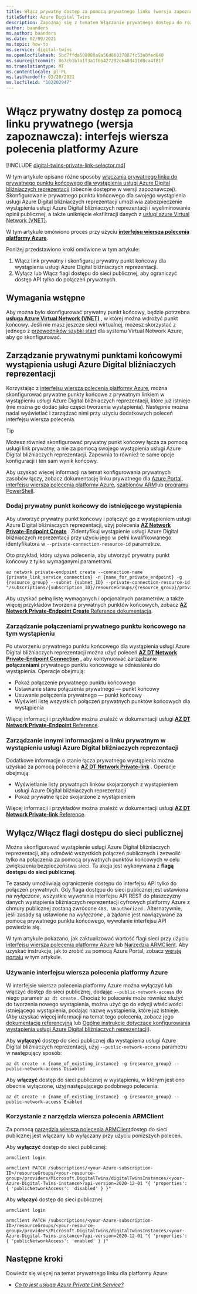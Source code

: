 ```yaml
---
title: Włącz prywatny dostęp za pomocą prywatnego linku (wersja zapoznawcza) — interfejs wiersza polecenia
titleSuffix: Azure Digital Twins
description: Zapoznaj się z tematem Włączanie prywatnego dostępu do rozwiązań Azure Digital bliźniaczych reprezentacji z linkiem prywatnym przy użyciu interfejsu wiersza polecenia platformy Azure.
author: baanders
ms.author: baanders
ms.date: 02/09/2021
ms.topic: how-to
ms.service: digital-twins
ms.openlocfilehash: 5bd7ffda508980a9a56d86037887fc53a0fed640
ms.sourcegitcommit: 867cb1b7a1f3a1f0b427282c648d411d0ca4f81f
ms.translationtype: MT
ms.contentlocale: pl-PL
ms.lasthandoff: 03/20/2021
ms.locfileid: "102202947"
---
```

# <a name="enable-private-access-with-private-link-preview-azure-cli"></a>Włącz prywatny dostęp za pomocą linku prywatnego (wersja zapoznawcza): interfejs wiersza polecenia platformy Azure

[!INCLUDE [digital-twins-private-link-selector.md](../../includes/digital-twins-private-link-selector.md)]

W tym artykule opisano różne sposoby [włączania prywatnego linku do prywatnego punktu końcowego dla wystąpienia usługi Azure Digital bliźniaczych reprezentacji](concepts-security.md#private-network-access-with-azure-private-link-preview) (obecnie dostępne w wersji zapoznawczej). Skonfigurowanie prywatnego punktu końcowego dla swojego wystąpienia usługi Azure Digital bliźniaczych reprezentacji umożliwia zabezpieczenie wystąpienia usługi Azure Digital bliźniaczych reprezentacji i wyeliminowanie opinii publicznej, a także uniknięcie eksfiltracji danych z [usługi azure Virtual Network (VNET)](../virtual-network/virtual-networks-overview.md).

W tym artykule omówiono proces przy użyciu [**interfejsu wiersza polecenia platformy Azure**](/cli/azure/what-is-azure-cli).

Poniżej przedstawiono kroki omówione w tym artykule: 
1. Włącz link prywatny i skonfiguruj prywatny punkt końcowy dla wystąpienia usługi Azure Digital bliźniaczych reprezentacji.
1. Wyłącz lub Włącz flagi dostępu do sieci publicznej, aby ograniczyć dostęp API tylko do połączeń prywatnych.

## <a name="prerequisites"></a>Wymagania wstępne

Aby można było skonfigurować prywatny punkt końcowy, będzie potrzebna [**usługa Azure Virtual Network (VNET)**](../virtual-network/virtual-networks-overview.md) , w której można wdrożyć punkt końcowy. Jeśli nie masz jeszcze sieci wirtualnej, możesz skorzystać z jednego z [przewodników szybki start](../virtual-network/quick-create-portal.md) dla systemu Virtual Network Azure, aby go skonfigurować.

## <a name="manage-private-endpoints-for-an-azure-digital-twins-instance"></a>Zarządzanie prywatnymi punktami końcowymi wystąpienia usługi Azure Digital bliźniaczych reprezentacji 

Korzystając z [interfejsu wiersza polecenia platformy Azure](/cli/azure/what-is-azure-cli), można skonfigurować prywatne punkty końcowe z prywatnym linkiem w wystąpieniu usługi Azure Digital bliźniaczych reprezentacji, które już istnieje (nie można go dodać jako części tworzenia wystąpienia). Następnie można nadal wyświetlać i zarządzać nimi przy użyciu dodatkowych poleceń interfejsu wiersza polecenia. 

>[!TIP]
> Możesz również skonfigurować prywatny punkt końcowy łącza za pomocą usługi link prywatny, a nie za pomocą swojego wystąpienia usługi Azure Digital bliźniaczych reprezentacji. Zapewnia to również te same opcje konfiguracji i ten sam wynik końcowy.
>
> Aby uzyskać więcej informacji na temat konfigurowania prywatnych zasobów łączy, zobacz dokumentację linku prywatnego dla [Azure Portal](../private-link/create-private-endpoint-portal.md), [interfejsu wiersza polecenia platformy Azure](../private-link/create-private-endpoint-cli.md), [szablonów ARM](../private-link/create-private-endpoint-template.md)lub [programu PowerShell](../private-link/create-private-endpoint-powershell.md).

### <a name="add-a-private-endpoint-to-an-existing-instance"></a>Dodaj prywatny punkt końcowy do istniejącego wystąpienia

Aby utworzyć prywatny punkt końcowy i połączyć go z wystąpieniem usługi Azure Digital bliźniaczych reprezentacji, użyj polecenia [**AZ Network Private-Endpoint Create**](/cli/azure/network/private-endpoint#az_network_private_endpoint_create) . Zidentyfikuj wystąpienie usługi Azure Digital bliźniaczych reprezentacji przy użyciu jego w pełni kwalifikowanego identyfikatora w `--private-connection-resource-id` parametrze.

Oto przykład, który używa polecenia, aby utworzyć prywatny punkt końcowy z tylko wymaganymi parametrami.

```azurecli-interactive
az network private-endpoint create --connection-name {private_link_service_connection} -n {name_for_private_endpoint} -g {resource_group} --subnet {subnet_ID} --private-connection-resource-id "/subscriptions/{subscription_ID}/resourceGroups/{resource_group}/providers/Microsoft.DigitalTwins/digitalTwinsInstances/{Azure_Digital_Twins_instance_name}" 
```

Aby uzyskać pełną listę wymaganych i opcjonalnych parametrów, a także więcej przykładów tworzenia prywatnych punktów końcowych, zobacz [ **AZ Network Private-Endpoint Create** Reference dokumentacja](/cli/azure/network/private-endpoint#az_network_private_endpoint_create).

### <a name="manage-private-endpoint-connections-on-the-instance"></a>Zarządzanie połączeniami prywatnego punktu końcowego na tym wystąpieniu

Po utworzeniu prywatnego punktu końcowego dla wystąpienia usługi Azure Digital bliźniaczych reprezentacji można użyć poleceń [**AZ DT Network Private-Endpoint Connection**](/cli/azure/ext/azure-iot/dt/network/private-endpoint/connection) , aby kontynuować zarządzanie **połączeniami** prywatnego punktu końcowego w odniesieniu do wystąpienia. Operacje obejmują:
* Pokaż połączenie prywatnego punktu końcowego
* Ustawianie stanu połączenia prywatnego — punkt końcowy
* Usuwanie połączenia prywatnego — punkt końcowy
* Wyświetl listę wszystkich połączeń prywatnych punktów końcowych dla wystąpienia

Więcej informacji i przykładów można znaleźć w dokumentacji usługi [ **AZ DT Network Private-Endpoint** Reference](/cli/azure/ext/azure-iot/dt/network/private-endpoint).

### <a name="manage-other-private-link-information-on-an-azure-digital-twins-instance"></a>Zarządzanie innymi informacjami o linku prywatnym w wystąpieniu usługi Azure Digital bliźniaczych reprezentacji

Dodatkowe informacje o stanie łącza prywatnego wystąpienia można uzyskać za pomocą polecenia [**AZ DT Network Private-link**](/cli/azure/ext/azure-iot/dt/network/private-link) . Operacje obejmują:
* Wyświetlanie listy prywatnych linków skojarzonych z wystąpieniem usługi Azure Digital bliźniaczych reprezentacji
* Pokaż prywatne łącze skojarzone z wystąpieniem

Więcej informacji i przykładów można znaleźć w dokumentacji usługi [ **AZ DT Network Private-link** Reference](/cli/azure/ext/azure-iot/dt/network/private-link).

## <a name="disable--enable-public-network-access-flags"></a>Wyłącz/Włącz flagi dostępu do sieci publicznej

Można skonfigurować wystąpienie usługi Azure Digital bliźniaczych reprezentacji, aby odmówić wszystkich połączeń publicznych i zezwolić tylko na połączenia za pomocą prywatnych punktów końcowych w celu zwiększenia bezpieczeństwa sieci. Ta akcja jest wykonywana z **flagą dostępu do sieci publicznej**. 

Te zasady umożliwiają ograniczenie dostępu do interfejsu API tylko do połączeń prywatnych. Gdy flaga dostępu do sieci publicznej jest ustawiona na *wyłączone*, wszystkie wywołania interfejsu API REST do płaszczyzny danych wystąpienia bliźniaczych reprezentacji cyfrowych platformy Azure z chmury publicznej zostaną zwrócone `403, Unauthorized` . Alternatywnie, jeśli zasady są ustawione na *wyłączone* , a żądanie jest nawiązywane za pomocą prywatnego punktu końcowego, wywołanie interfejsu API powiedzie się.

W tym artykule pokazano, jak zaktualizować wartość flagi sieci przy użyciu [interfejsu wiersza polecenia platformy Azure](/cli/azure/) lub [Narzędzia ARMClient](https://github.com/projectkudu/ARMClient). Aby uzyskać instrukcje, jak to zrobić za pomocą Azure Portal, zobacz [wersję portalu](how-to-enable-private-link-portal.md) w tym artykule.

### <a name="use-the-azure-cli"></a>Używanie interfejsu wiersza polecenia platformy Azure

W interfejsie wiersza polecenia platformy Azure można wyłączyć lub włączyć dostęp do sieci publicznej, dodając `--public-network-access` do niego parametr `az dt create` . Chociaż to polecenie może również służyć do tworzenia nowego wystąpienia, można użyć go do edycji właściwości istniejącego wystąpienia, podając nazwę wystąpienia, które już istnieje. (Aby uzyskać więcej informacji na temat tego polecenia, zobacz jego [dokumentację referencyjną](/cli/azure/ext/azure-iot/dt#ext_azure_iot_az_dt_create) lub [Ogólne instrukcje dotyczące konfigurowania wystąpienia usługi Azure Digital bliźniaczych reprezentacji](how-to-set-up-instance-cli.md#create-the-azure-digital-twins-instance)).

Aby **wyłączyć** dostęp do sieci publicznej dla wystąpienia usługi Azure Digital bliźniaczych reprezentacji, użyj `--public-network-access` parametru w następujący sposób:

```azurecli-interactive
az dt create -n {name_of_existing_instance} -g {resource_group} --public-network-access Disabled
```

Aby **włączyć** dostęp do sieci publicznej w wystąpieniu, w którym jest ono obecnie wyłączone, użyj następującego podobnego polecenia:

```azurecli-interactive
az dt create -n {name_of_existing_instance} -g {resource_group} --public-network-access Enabled
```

### <a name="usethe-armclientcommand-tool"></a>Korzystanie z narzędzia wiersza polecenia ARMClient 

Za pomocą [narzędzia wiersza polecenia ARMClient](https://github.com/projectkudu/ARMClient)dostęp do sieci publicznej jest włączany lub wyłączany przy użyciu poniższych poleceń. 

Aby **wyłączyć** dostęp do sieci publicznej:
  
```cmd/sh
armclient login 

armclient PATCH /subscriptions/<your-Azure-subscription-ID>/resourceGroups/<your-resource-group>/providers/Microsoft.DigitalTwins/digitalTwinsInstances/<your-Azure-Digital-Twins-instance>?api-version=2020-12-01 "{ 'properties': { 'publicNetworkAccess': 'disabled' } }"  
```

Aby **włączyć** dostęp do sieci publicznej:  
  
```cmd/sh
armclient login 

armclient PATCH /subscriptions/<your-Azure-subscription-ID>/resourceGroups/<your-resource-group>/providers/Microsoft.DigitalTwins/digitalTwinsInstances/<your-Azure-Digital-Twins-instance>?api-version=2020-12-01 "{ 'properties': { 'publicNetworkAccess': 'enabled' } }"  
``` 

## <a name="next-steps"></a>Następne kroki

Dowiedz się więcej na temat prywatnego linku dla platformy Azure: 
* [*Co to jest usługa Azure Private Link Service?*](../private-link/private-link-service-overview.md)
